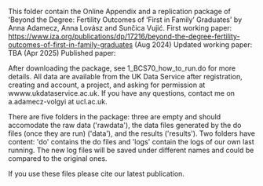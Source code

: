 This folder contain the Online Appendix and a replication package of 'Beyond the Degree: Fertility Outcomes of ‘First in Family’ Graduates' by Anna Adamecz, Anna Lovász and Sunčica Vujić.
First working paper: https://www.iza.org/publications/dp/17216/beyond-the-degree-fertility-outcomes-of-first-in-family-graduates (Aug 2024)
Updated working paper:   TBA      (Apr 2025)
Published paper: 


After downloading the package, see 1_BCS70_how_to_run.do for more details. All data are available from the UK Data Service after registration, creating and account, a project, 
and asking for permission at wwww.ukdataservice.ac.uk. If you have any questions, contact me on a.adamecz-volgyi at ucl.ac.uk.

There are five folders in the package: three are empty and should accomodate the raw data ('rawdata'), the data files generated by the do files (once they are run) ('data'), 
and the results ('results'). Two folders have content: 'do' contains the do files and 'logs' contain the logs of our own last running. The new log files will be saved under different names and could be compared to the original ones.

If you use these files please cite our latest publication.
